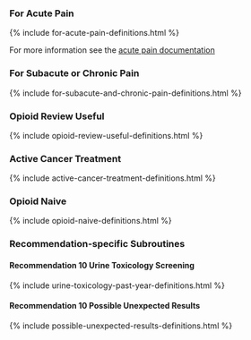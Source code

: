 ### For Acute Pain

{% include for-acute-pain-definitions.html %}

For more information see the <a href="acute-pain.html">acute pain documentation</a>

### For Subacute or Chronic Pain

{% include for-subacute-and-chronic-pain-definitions.html %}

### Opioid Review Useful

{% include opioid-review-useful-definitions.html %}

### Active Cancer Treatment

{% include active-cancer-treatment-definitions.html %}

### Opioid Naive

{% include opioid-naive-definitions.html %}

### Recommendation-specific Subroutines

#### Recommendation 10 Urine Toxicology Screening

{% include urine-toxicology-past-year-definitions.html %}

#### Recommendation 10 Possible Unexpected Results

{% include possible-unexpected-results-definitions.html %}